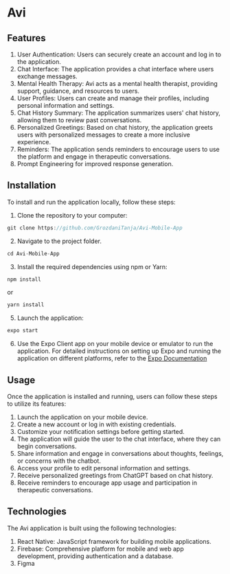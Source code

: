 # Avi

## Features
1. User Authentication: Users can securely create an account and log in to the application.
2. Chat Interface: The application provides a chat interface where users exchange messages.
3. Mental Health Therapy: Avi acts as a mental health therapist, providing support, guidance, and resources to users.
4. User Profiles: Users can create and manage their profiles, including personal information and settings.
5. Chat History Summary: The application summarizes users' chat history, allowing them to review past conversations.
6. Personalized Greetings: Based on chat history, the application greets users with personalized messages to create a more inclusive experience.
7. Reminders: The application sends reminders to encourage users to use the platform and engage in therapeutic conversations.
8. Prompt Engineering for improved response generation.

## Installation

To install and run the application locally, follow these steps:

1. Clone the repository to your computer:
```javascript
git clone https://github.com/GrozdaniTanja/Avi-Mobile-App
```
2. Navigate to the project folder.
```javascript
cd Avi-Mobile-App
```
3. Install the required dependencies using npm or Yarn:
```javascript
npm install
```
or
```javascript
yarn install
```
5. Launch the application:
```javascript
expo start
```
6. Use the Expo Client app on your mobile device or emulator to run the application.
For detailed instructions on setting up Expo and running the application on different platforms, refer to the [Expo Documentation](https://docs.expo.dev/get-started/installation/)

## Usage

Once the application is installed and running, users can follow these steps to utilize its features:

1. Launch the application on your mobile device.
2. Create a new account or log in with existing credentials.
3. Customize your notification settings before getting started.
4. The application will guide the user to the chat interface, where they can begin conversations.
5. Share information and engage in conversations about thoughts, feelings, or concerns with the chatbot.
6. Access your profile to edit personal information and settings.
7. Receive personalized greetings from ChatGPT based on chat history.
8. Receive reminders to encourage app usage and participation in therapeutic conversations.

## Technologies

The Avi application is built using the following technologies:

1. React Native: JavaScript framework for building mobile applications.
2. Firebase: Comprehensive platform for mobile and web app development, providing authentication and a database.
3. Figma
